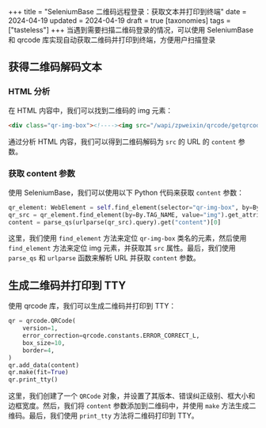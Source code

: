 +++
title = "SeleniumBase 二维码远程登录：获取文本并打印到终端"
date = 2024-04-19
updated = 2024-04-19
draft = true
[taxonomies]
tags = ["tasteless"]
+++
当遇到需要扫描二维码登录的情况，可以使用 SeleniumBase 和 qrcode 库实现自动获取二维码并打印到终端，方便用户扫描登录
<!-- more -->
## 获得二维码解码文本
### HTML 分析

在 HTML 内容中，我们可以找到二维码的 img 元素：
```HTML
<div class="qr-img-box"><!----><img src="/wapi/zpweixin/qrcode/getqrcode?content=bosszp-xxxxxxxx-xxxx-xxxx-xxxx-xxxxxxxxxxxx&amp;w=200&amp;h=200"></div>
```
通过分析 HTML 内容，我们可以得到二维码解码为 `src` 的 URL 的 `content` 参数。

### 获取 content 参数

使用 SeleniumBase，我们可以使用以下 Python 代码来获取 `content` 参数：
```python
qr_element: WebElement = self.find_element(selector="qr-img-box", by=By.CLASS_NAME)
qr_src = qr_element.find_element(by=By.TAG_NAME, value="img").get_attribute("src")
content = parse_qs(urlparse(qr_src).query).get("content")[0]
```
这里，我们使用 `find_element` 方法来定位 `qr-img-box` 类名的元素，然后使用 `find_element` 方法来定位 img 元素，并获取其 `src` 属性。最后，我们使用 `parse_qs` 和 `urlparse` 函数来解析 URL 并获取 `content` 参数。

## 生成二维码并打印到 TTY

使用 qrcode 库，我们可以生成二维码并打印到 TTY：
```python
qr = qrcode.QRCode(
    version=1,
    error_correction=qrcode.constants.ERROR_CORRECT_L,
    box_size=10,
    border=4,
)
qr.add_data(content)
qr.make(fit=True)
qr.print_tty()
```
这里，我们创建了一个 `QRCode` 对象，并设置了其版本、错误纠正级别、框大小和边框宽度。然后，我们将 `content` 参数添加到二维码中，并使用 `make` 方法生成二维码。最后，我们使用 `print_tty` 方法将二维码打印到 TTY。

